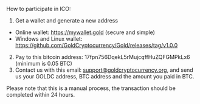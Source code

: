 How to participate in ICO:
1. Get a wallet and generate a new address
- Online wallet: https://mywallet.gold (secure and simple)
- Windows and Linux wallet: https://github.com/GoldCryptocurrency/Gold/releases/tag/v1.0.0
2. Pay to this bitcoin address: 17fpn756DqekL5rMujcqffHuZQFGMPkLx6 (minimum is 0.05 BTC)
3. Contact us with this email: support@goldcryptocurrency.org, and send us your GOLDC address, BTC address and the amount you paid in BTC.

Please note that this is a manual process, the transaction should be completed within 24 hours.